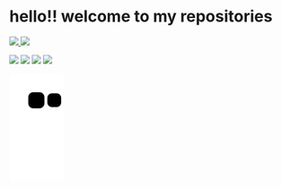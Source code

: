 # hello!! welcome to my repositories
<div>
<a href="https://github.com/WilliamNPS">
<img height="130em" src="https://github-readme-stats.vercel.app/api/top-langs/?username=WilliamNPS&layout=compact&langs_count=7&theme=dracula"/>
<img height="130em" src="https://github-readme-stats.vercel.app/api?username=WilliamNPS&show_icons=true&theme=dracula&include_all_commits=true&count_private=true"/>
</div>
 
<div> 

  <a href="https://instagram.com/Willy_dev_" target="_blank"><img src="https://img.shields.io/badge/-Instagram-%23E4405F?style=for-the-badge&logo=instagram&logoColor=white" target="_blank"></a>
 <a href="https://discord.gg/Beuwolf#9346" target="_blank"><img src="https://img.shields.io/badge/Discord-7289DA?style=for-the-badge&logo=discord&logoColor=white" target="_blank"></a> 
  <a href = "mailto:georgewilliam20011220@gmail.com" target="_blank"><img src="https://img.shields.io/badge/-Gmail-%23333?style=for-the-badge&logo=gmail&logoColor=white" target="_blank"></a>
  <a href="https://www.linkedin.com/in/george-neves-b15264223/" target="_blank"><img src="https://img.shields.io/badge/-LinkedIn-%230077B5?style=for-the-badge&logo=linkedin&logoColor=white" target="_blank"></a> 
 
  ![Snake animation](https://github.com/rafaballerini/rafaballerini/blob/output/github-contribution-grid-snake.svg)
 
</div>
